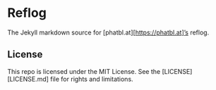 # Reflog

The Jekyll markdown source for [phatbl.at][https://phatbl.at]’s reflog.

## License

This repo is licensed under the MIT License. See the [LICENSE][LICENSE.md]
file for rights and limitations.
